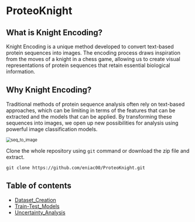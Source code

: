 # ProteoKnight

## What is Knight Encoding?

Knight Encoding is a unique method developed to convert text-based protein sequences into images. The encoding process draws inspiration from the moves of a knight in a chess game, allowing us to create visual representations of protein sequences that retain essential biological information.

## Why Knight Encoding?

Traditional methods of protein sequence analysis often rely on text-based approaches, which can be limiting in terms of the features that can be extracted and the models that can be applied. By transforming these sequences into images, we open up new possibilities for analysis using powerful image classification models.

<img src="/home/abir/ProteoKnight/images/seq_to_image.png" alt="seq_to_image" style="zoom: 80%;" />

Clone the whole repository using `git` command or download the zip file and extract.

```shell
git clone https://github.com/eniac00/ProteoKnight.git
```

## Table of contents

* [Dataset_Creation](https://github.com/eniac00/ProteoKnight/tree/main/Dataset_Creation)
* [Train-Test_Models](https://github.com/eniac00/ProteoKnight/tree/main/Train-Test_Models)
* [Uncertainty_Analysis](https://github.com/eniac00/ProteoKnight/tree/main/Uncertainty_Analysis)

